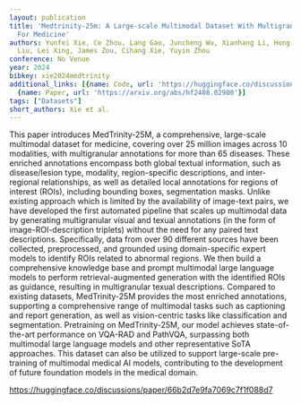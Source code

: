 ```yaml
---
layout: publication
title: 'Medtrinity-25m: A Large-scale Multimodal Dataset With Multigranular Annotations
  For Medicine'
authors: Yunfei Xie, Ce Zhou, Lang Gao, Juncheng Wu, Xianhang Li, Hong-yu Zhou, Sheng
  Liu, Lei Xing, James Zou, Cihang Xie, Yuyin Zhou
conference: No Venue
year: 2024
bibkey: xie2024medtrinity
additional_links: [{name: Code, url: 'https://huggingface.co/discussions/paper/66b2d7e9fa7069c7f1f088d7'},
  {name: Paper, url: 'https://arxiv.org/abs/hf2408.02900'}]
tags: ["Datasets"]
short_authors: Xie et al.
---
```

This paper introduces MedTrinity-25M, a comprehensive, large-scale multimodal dataset for medicine, covering over 25 million images across 10 modalities, with multigranular annotations for more than 65 diseases. These enriched annotations encompass both global textual information, such as disease/lesion type, modality, region-specific descriptions, and inter-regional relationships, as well as detailed local annotations for regions of interest (ROIs), including bounding boxes, segmentation masks. Unlike existing approach which is limited by the availability of image-text pairs, we have developed the first automated pipeline that scales up multimodal data by generating multigranular visual and texual annotations (in the form of image-ROI-description triplets) without the need for any paired text descriptions. Specifically, data from over 90 different sources have been collected, preprocessed, and grounded using domain-specific expert models to identify ROIs related to abnormal regions. We then build a comprehensive knowledge base and prompt multimodal large language models to perform retrieval-augmented generation with the identified ROIs as guidance, resulting in multigranular texual descriptions. Compared to existing datasets, MedTrinity-25M provides the most enriched annotations, supporting a comprehensive range of multimodal tasks such as captioning and report generation, as well as vision-centric tasks like classification and segmentation. Pretraining on MedTrinity-25M, our model achieves state-of-the-art performance on VQA-RAD and PathVQA, surpassing both multimodal large language models and other representative SoTA approaches. This dataset can also be utilized to support large-scale pre-training of multimodal medical AI models, contributing to the development of future foundation models in the medical domain.

https://huggingface.co/discussions/paper/66b2d7e9fa7069c7f1f088d7